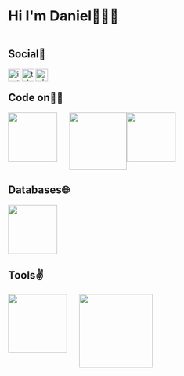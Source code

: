 # Hi I'm Daniel👋👨‍💻
<img src="https://www.pngitem.com/pimgs/m/490-4905098_programming-illustration-images-png-transparent-png.png" alt="">

## Social💬
<a href="https://instagram.com/sattarzanov_">
    <img align="left" alt="instagram" width="25px" src="https://upload.wikimedia.org/wikipedia/commons/thumb/a/a5/Instagram_icon.png/2048px-Instagram_icon.png">
</a>
<a href="https://t.me/sattarzanov">
    <img align="left" alt="telegram" width="25px" src="https://www.freepnglogos.com/uploads/telegram-logo-4.png">
</a>
<a href="https://wa.me/+996222121217">
    <img align="left" alt="whatsapp" width="25px" src="https://upload.wikimedia.org/wikipedia/commons/thumb/1/19/WhatsApp_logo-color-vertical.svg/768px-WhatsApp_logo-color-vertical.svg.png">
</a>

<br>

## Code on👨‍💻
<div style="display: flex;">
    <img width="100" src="https://encrypted-tbn0.gstatic.com/images?q=tbn:ANd9GcQAD2APNZeHXaSogF8b_YZyz5IAyXZR9rsWvRyB2rb5LBb1hOCz8qwmo-_a3NlcWjg34ko&usqp=CAU" alt="">
    <img width="116.5" style="margin-left: 25px;" src="https://html5hive.org/wp-content/uploads/2014/03/css-beginners-tutorial.jpg.webp" alt="">
    <img width="100" src="https://camo.githubusercontent.com/450108e079e68a64343321bdfd3ea6d114f57cd601e677d7ffd2fffb07d04324/68747470733a2f2f636f6d6d6f6e732e626d7374752e77696b692f696d616765732f622f62382f426f6f7473747261702e706e67" alt="">
</div>

## Databases🌐
<img width="100" src="https://logospng.org/wp-content/uploads/node-js.png" alt="">

## Tools✌
<div style="display: flex;">
    <img width="120" src="https://camo.githubusercontent.com/7b52c4eac78b0cd81aea83c013355983d87d8cfc7baa7a21543195a28f904bdd/68747470733a2f2f702e6b696e64706e672e636f6d2f706963632f732f3132382d313238303138375f6769746875622d6c6f676f2d706e672d6769746875622d7472616e73706172656e742d706e672e706e67" alt="">
    <img width="150" style="margin-left: 25px;"src="https://camo.githubusercontent.com/4ceb7b3591c51a5dda2123470c84f562e947c32d46c9f32759d906b20a819a11/68747470733a2f2f75706c6f61642e77696b696d656469612e6f72672f77696b6970656469612f636f6d6d6f6e732f7468756d622f652f65302f4769742d6c6f676f2e7376672f3132383070782d4769742d6c6f676f2e7376672e706e67" alt="">
</div>
